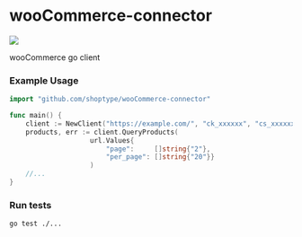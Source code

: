 # wooCommerce-connector

![](https://github.com/shoptype/wooCommerce-connector/workflows/Test/badge.svg)

wooCommerce go client

### Example Usage
```go
import "github.com/shoptype/wooCommerce-connector"

func main() {
    client := NewClient("https://example.com/", "ck_xxxxxx", "cs_xxxxxx")
    products, err := client.QueryProducts(
                    url.Values{
                        "page":     []string{"2"},
                        "per_page": []string{"20"}}
                    )
    //...
}
```

### Run tests
```bash
go test ./...
```